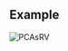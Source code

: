 ## Example


![PCAsRV](https://github.com/Barquena/Master-Thesis/assets/90822097/5f303a36-f285-4222-aefe-af5be03fb4d6)
